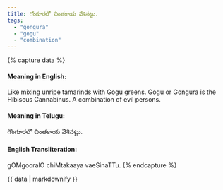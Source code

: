 ```yaml
---
title: గోంగూరలో చింతకాయ వేశినట్టు.
tags:
  - "gongura"
  - "gogu"
  - "combination"
---
```


{% capture data %}
#### Meaning in English:
Like mixing unripe tamarinds with Gogu greens.
Gogu or Gongura is the Hibiscus Cannabinus.
A combination of evil persons.

#### Meaning in Telugu:
గోంగూరలో చింతకాయ వేశినట్టు.

#### English Transliteration:
gOMgooralO chiMtakaaya vaeSinaTTu.
{% endcapture %}

<div class="notice">{{ data | markdownify }}</div>

